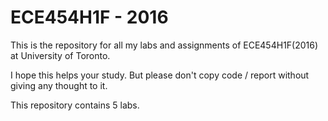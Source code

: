 # ECE454H1F - 2016
This is the repository for all my labs and assignments of ECE454H1F(2016) at University of Toronto.

I hope this helps your study. But please don't copy code / report without giving any thought to it.

This repository contains 5 labs.
